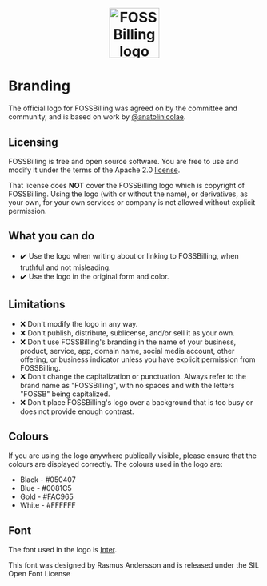 <h1 align="center">
  <br>
<a href="https://fossbilling.org/">
    <picture>
      <source media="(prefers-color-scheme: dark)" srcset="https://fossbilling.org/img/wordmark-white.png">
      <img alt="FOSSBilling logo" src="https://fossbilling.org/img/wordmark-black.png" height="100">
    </picture>
  </a>
    <br>
</h1>

# Branding

The official logo for FOSSBilling was agreed on by the committee and community, and is based on work by [@anatolinicolae](https://github.com/anatolinicolae).

## Licensing

FOSSBilling is free and open source software. You are free to use and modify it under the terms of the Apache 2.0 [license](https://github.com/FOSSBilling/FOSSBilling/blob/main/LICENSE).

That license does **NOT** cover the FOSSBilling logo which is copyright of FOSSBilling. Using the logo (with or without the name), or derivatives, as your own, for your own services or company is not allowed without explicit permission.

## What you can do

* :heavy_check_mark: Use the logo when writing about or linking to FOSSBilling, when truthful and not misleading.
* :heavy_check_mark: Use the logo in the original form and color.

## Limitations

* :x: Don't modify the logo in any way.
* :x: Don't publish, distribute, sublicense, and/or sell it as your own.
* :x: Don't use FOSSBilling's branding in the name of your business, product, service, app, domain name, social media account, other offering, or business indicator unless you have explicit permission from FOSSBilling.
* :x: Don't change the capitalization or punctuation. Always refer to the brand name as "FOSSBilling", with no spaces and with the letters "FOSSB" being capitalized.
* :x: Don't place FOSSBilling's logo over a background that is too busy or does not provide enough contrast.

## Colours

If you are using the logo anywhere publically visible, please ensure that the colours are displayed correctly. The colours used in the logo are:

* Black - #050407
* Blue - #0081C5
* Gold - #FAC965
* White - #FFFFFF

## Font

The font used in the logo is [Inter](https://github.com/rsms/inter). 

This font was designed by Rasmus Andersson and is released under the SIL Open Font License
